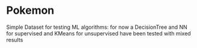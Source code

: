 # Pokemon
Simple Dataset for testing ML algorithms: 
for now a DecisionTree and NN for supervised and KMeans for unsupervised have been tested with mixed results
